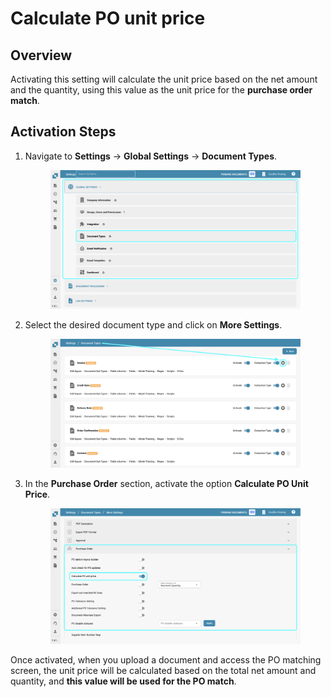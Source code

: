 # Calculate PO unit price

## **Overview**

Activating this setting will calculate the unit price based on the net amount and the quantity, using this value as the unit price for the **purchase order match**.

## **Activation Steps**

1.  Navigate to **Settings** -> **Global Settings** -> **Document Types**.

    <figure><img src="../../../../../.gitbook/assets/Calculate_PO_unit_price_1.png" alt=""><figcaption></figcaption></figure>
2.  Select the desired document type and click on **More Settings**.

    <figure><img src="../../../../../.gitbook/assets/Calculate_PO_unit_price_2.png" alt=""><figcaption></figcaption></figure>
3.  In the **Purchase Order** section, activate the option **Calculate PO Unit Price**.

    <figure><img src="../../../../../.gitbook/assets/Calculate_PO_unit_price_3.png" alt=""><figcaption></figcaption></figure>

Once activated, when you upload a document and access the PO matching screen, the unit price will be calculated based on the total net amount and quantity, and **this value will be used for the PO match**.

